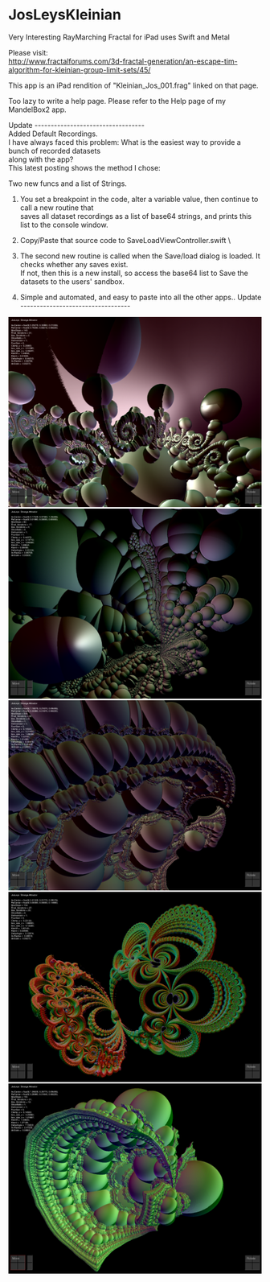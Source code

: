 # JosLeysKleinian
Very Interesting RayMarching Fractal for iPad uses Swift and Metal

Please visit: \
http://www.fractalforums.com/3d-fractal-generation/an-escape-tim-algorithm-for-kleinian-group-limit-sets/45/

This app is an iPad rendition of "Kleinian_Jos_001.frag"  linked on that page.

Too lazy to write a help page.  Please refer to the Help page of my MandelBox2 app.

Update ---------------------------------- \
Added Default Recordings. \
I have always faced this problem: What is the easiest way to provide a bunch of recorded datasets \
along with the app? \
This latest posting shows the method I chose: 

Two new funcs and a list of Strings.
1. You set a breakpoint in the code, alter a variable value, then continue to call a new routine that \
   saves all dataset recordings as a list of base64 strings, and prints this list to the console window.
2. Copy/Paste that source code to SaveLoadViewController.swift \
3. The second new routine is called when the Save/load dialog is loaded.
   It checks whether any saves exist.  
   If not, then this is a new install, so access the base64 list to Save the datasets to the users' sandbox.
   
4. Simple and automated, and easy to paste into all the other apps..
Update ---------------------------------- 

![Screenshot](screenshot.png)
![Screenshot](screenshot2.png)
![Screenshot](screenshot3.png)
![Screenshot](screenshot4.png)
![Screenshot](screenshot5.png)

 
 
